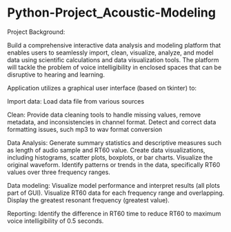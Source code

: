 # Python-Project_Acoustic-Modeling
Project Background:

Build a comprehensive interactive data analysis and modeling platform that enables users to seamlessly import, clean, visualize, analyze, and model data using scientific calculations and data visualization tools. The platform will tackle the problem of voice intelligibility in enclosed spaces that can be disruptive to hearing and learning. 

Application utilizes a graphical user interface (based on tkinter) to:

Import data:
Load data file from various sources


Clean: Provide data cleaning tools to handle missing values, remove metadata, and inconsistencies in channel format. Detect and correct data formatting issues, such mp3 to wav format conversion

Data Analysis: Generate summary statistics and descriptive measures such as length of audio sample and RT60 value. Create data visualizations, including histograms, scatter plots, boxplots, or bar charts. Visualize the original waveform. Identify patterns or trends in the data, specifically RT60 values over three frequency ranges.

Data modeling: Visualize model performance and interpret results (all plots part of GUI). Visualize RT60 data for each frequency range and overlapping. Display the greatest resonant frequency (greatest value). 

Reporting: Identify the difference in RT60 time to reduce RT60 to maximum voice intelligibility of 0.5 seconds.
